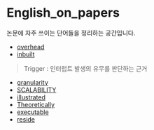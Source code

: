 # English_on_papers
논문에 자주 쓰이는 단어들을 정리하는 공간입니다.
* [overhead](https://search.naver.com/search.naver?sm=tab_hty.top&where=nexearch&query=overhead&oquery=granularity&tqi=hnBiWsprvmsssFGHg0KssssstEV-360635)
* [inbuilt](https://search.naver.com/search.naver?sm=tab_hty.top&where=nexearch&query=inbuilt&oquery=overhead&tqi=hnBiHsprvmZsst1nLRdssssst1w-487034)
> Trigger : 인터럽트 발생의 유무를 판단하는 근거
* [granularity](https://search.naver.com/search.naver?where=nexearch&sm=top_hty&fbm=1&ie=utf8&query=granularity)
* [SCALABILITY](https://search.naver.com/search.naver?where=nexearch&sm=top_hty&fbm=0&ie=utf8&query=SCALABILITY+)
* [illustrated](https://search.naver.com/search.naver?sm=tab_hty.top&where=nexearch&query=illustrated&oquery=SCALABILITY&tqi=hnBxWwprvhGss4hxstKssssss74-175209)
* [Theoretically](https://search.naver.com/search.naver?sm=tab_hty.top&where=nexearch&query=Theoretically&oquery=%EC%9C%84%ED%82%A4%EB%B0%B1%EA%B3%BC&tqi=hnB1Fwp0JXossez0N%2B8ssssssqC-105798)
* [executable](https://search.naver.com/search.naver?where=nexearch&sm=top_hty&fbm=1&ie=utf8&query=executable)
* [reside](https://search.naver.com/search.naver?where=nexearch&sm=top_hty&fbm=1&ie=utf8&query=executable)
